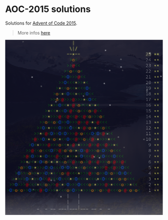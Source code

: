 # AOC-2015 solutions
Solutions for [Advent of Code 2015](https://www.adventofcode.com/2015).

> More infos [here](https://adventofcode.com/2015/about)

![finished tree](./tree.png)
